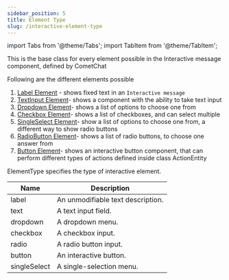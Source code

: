 ```yaml
---
sidebar_position: 5
title: Element Type
slug: /interactive-element-type
---
```


import Tabs from '@theme/Tabs';
import TabItem from '@theme/TabItem';

This is the base class for every element possible in the Interactive message component, defined by CometChat

Following are the different elements possible

1. [Label Element](/web-shared/label-element) - shows fixed text in an `Interactive message`
2. [TextInput Element](/web-shared/text-input-element)- shows a component with the ability to take text input
3. [Dropdown Element](/web-shared/dropdown-element)- shows a list of options to choose one from
4. [Checkbox Element](/web-shared/checkbox-element)- shows a list of checkboxes, and can select multiple
5. [SingleSelect Element](/web-shared/single-select-element)- show a list of options to choose one from, a different way to show radio buttons
6. [RadioButton Element](/web-shared/radio-button-element)- shows a list of radio buttons, to choose one answer from
7. [Button Element](/web-shared/button-element)- shows an interactive button component, that can perform different types of actions defined inside class ActionEntity

ElementType specifies the type of interactive element.

| Name         | Description                       |
| ------------ | --------------------------------- |
| label        | An unmodifiable text description. |
| text         | A text input field.               |
| dropdown     | A dropdown menu.                  |
| checkbox     | A checkbox input.                 |
| radio        | A radio button input.             |
| button       | An interactive button.            |
| singleSelect | A single-selection menu.          |

